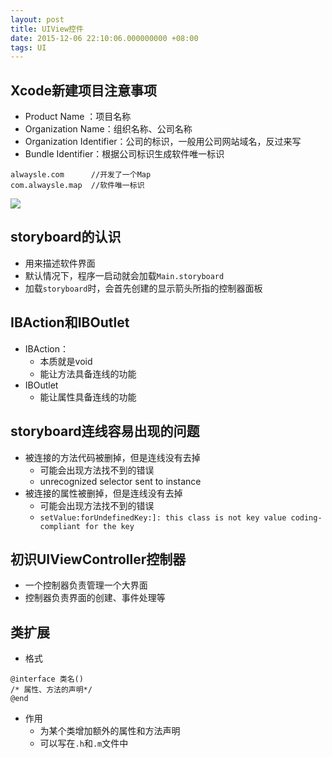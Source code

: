 ```yaml
---
layout: post
title: UIView控件
date: 2015-12-06 22:10:06.000000000 +08:00
tags: UI
---
```


## Xcode新建项目注意事项
- Product Name ：项目名称
- Organization Name：组织名称、公司名称
- Organization Identifier：公司的标识，一般用公司网站域名，反过来写
- Bundle Identifier：根据公司标识生成软件唯一标识

```
alwaysle.com      //开发了一个Map
com.alwaysle.map  //软件唯一标识

```

![](QQ图片20160302112145.png)


## storyboard的认识
- 用来描述软件界面
- 默认情况下，程序一启动就会加载`Main.storyboard`
- 加载`storyboard`时，会首先创建的显示箭头所指的控制器面板

## IBAction和IBOutlet
- IBAction：
    - 本质就是void
    - 能让方法具备连线的功能
- IBOutlet
    - 能让属性具备连线的功能

## storyboard连线容易出现的问题
- 被连接的方法代码被删掉，但是连线没有去掉
    - 可能会出现方法找不到的错误
    - unrecognized selector sent to instance
- 被连接的属性被删掉，但是连线没有去掉
    - 可能会出现方法找不到的错误
    - `setValue:forUndefinedKey:]: this class is not key value coding-compliant for the key`

## 初识UIViewController控制器
- 一个控制器负责管理一个大界面
- 控制器负责界面的创建、事件处理等

## 类扩展
- 格式

```
@interface 类名()
/* 属性、方法的声明*/
@end
```

- 作用
    - 为某个类增加额外的属性和方法声明
    - 可以写在`.h`和`.m`文件中

